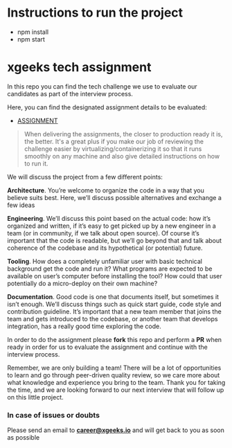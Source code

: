 # Instructions to run the project

- npm install
- npm start

# xgeeks tech assignment

In this repo you can find the tech challenge we use to evaluate our candidates as part of the interview process.

Here, you can find the designated assignment details to be evaluated:

- [ASSIGNMENT](assignment.md)

>When delivering the assignments, the closer to production ready it is, the better.
It's a great plus if you make our job of reviewing the challenge easier by virtualizing/containerizing it so that it runs smoothly on any machine and also give detailed instructions on how to run it.

We will discuss the project from a few different points:

**Architecture**. You’re welcome to organize the code in a way that you believe suits best. Here, we’ll discuss possible alternatives and exchange a few ideas

**Engineering**. We’ll discuss this point based on the actual code: how it’s organized and written, if it’s easy to get picked up by a new engineer in a team (or in community, if we talk about open source). Of course it’s important that the code is readable, but we’ll go beyond that and talk about coherence of the codebase and its hypothetical (or potential) future.

**Tooling**. How does a completely unfamiliar user with basic technical background get the code and run it? What programs are expected to be available on user’s computer before installing the tool? How could that user potentially do a micro-deploy on their own machine?

**Documentation**. Good code is one that documents itself, but sometimes it isn’t enough. We’ll discuss things such as quick start guide, code style and contribution guideline. It’s important that a new team member that joins the team and gets introduced to the codebase, or another team that develops integration, has a really good time exploring the code.

In order to do the assignment please **fork** this repo and perform a **PR** when ready in order for us to evaluate the assignment and continue with the interview process.

Remember, we are only building a team! There will be a lot of opportunities to learn and go through peer-driven quality review, so we care more about what knowledge and experience you bring to the team. Thank you for taking the time, and we are looking forward to our next interview that will follow up on this little project.

### In case of issues or doubts

Please send an email to **career@xgeeks.io** and will get back to you as soon as possible
